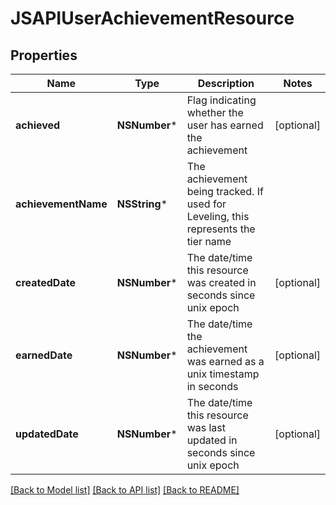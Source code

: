 # JSAPIUserAchievementResource

## Properties
Name | Type | Description | Notes
------------ | ------------- | ------------- | -------------
**achieved** | **NSNumber*** | Flag indicating whether the user has earned the achievement | [optional] 
**achievementName** | **NSString*** | The achievement being tracked.  If used for Leveling, this represents the tier name | 
**createdDate** | **NSNumber*** | The date/time this resource was created in seconds since unix epoch | [optional] 
**earnedDate** | **NSNumber*** | The date/time the achievement was earned as a unix timestamp in seconds | [optional] 
**updatedDate** | **NSNumber*** | The date/time this resource was last updated in seconds since unix epoch | [optional] 

[[Back to Model list]](../README.md#documentation-for-models) [[Back to API list]](../README.md#documentation-for-api-endpoints) [[Back to README]](../README.md)


